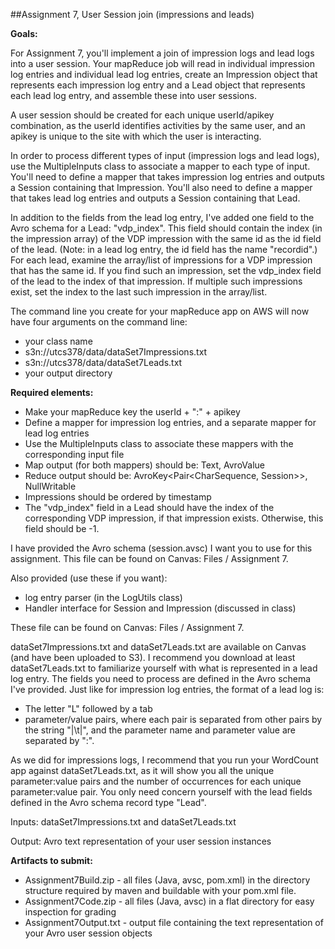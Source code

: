 ##Assignment 7, User Session join (impressions and leads)

__Goals:__

For Assignment 7, you'll implement a join of impression logs and lead logs into a user session. Your mapReduce job will read in individual impression log entries and individual lead log entries, create an Impression object that represents each impression log entry and a Lead object that represents each lead log entry, and assemble these into user sessions.

A user session should be created for each unique userId/apikey combination, as the userId identifies activities by the same user, and an apikey is unique to the site with which the user is interacting.

In order to process different types of input (impression logs and lead logs), use the MultipleInputs class to associate a mapper to each type of input. You'll need to define a mapper that takes impression log entries and outputs a Session containing that Impression. You'll also need to define a mapper that takes lead log entries and outputs a Session containing that Lead.

In addition to the fields from the lead log entry, I've added one field to the Avro schema for a Lead: "vdp_index". This field should contain the index (in the impression array) of the VDP impression with the same id as the id field of the lead. (Note: in a lead log entry, the id field has the name "recordid".) For each lead, examine the array/list of impressions for a VDP impression that has the same id. If you find such an impression, set the vdp_index field of the lead to the index of that impression. If multiple such impressions exist, set the index to the last such impression in the array/list.

The command line you create for your mapReduce app on AWS will now have four arguments on the command line:

* your class name
* s3n://utcs378/data/dataSet7Impressions.txt
* s3n://utcs378/data/dataSet7Leads.txt
* your output directory

__Required elements:__

* Make your mapReduce key the userId + ":" + apikey
* Define a mapper for impression log entries, and a separate mapper for lead log entries
* Use the MultipleInputs class to associate these mappers with the corresponding input file
* Map output (for both mappers) should be: Text, AvroValue<Session>
* Reduce output should be: AvroKey<Pair<CharSequence, Session>>, NullWritable
* Impressions should be ordered by timestamp
* The "vdp_index" field in a Lead should have the index of the corresponding VDP impression, if that impression exists. Otherwise, this field should be -1.

I have provided the Avro schema (session.avsc) I want you to use for this assignment. This file can be found on Canvas: Files / Assignment 7.

Also provided (use these if you want):

* log entry parser (in the LogUtils class)
* Handler interface for Session and Impression (discussed in class)

These file can be found on Canvas: Files / Assignment 7.

dataSet7Impressions.txt and dataSet7Leads.txt are available on Canvas (and have been uploaded to S3). I recommend you download at least dataSet7Leads.txt to familiarize yourself with what is represented in a lead log entry. The fields you need to process are defined in the Avro schema I've provided. Just like for impression log entries, the format of a lead log is:

* The letter "L" followed by a tab
* parameter/value pairs, where each pair is separated from other pairs by the string "|\t|", and the parameter name and parameter value are separated by ":".

As we did for impressions logs, I recommend that you run your WordCount app against dataSet7Leads.txt, as it will show you all the unique parameter:value pairs and the number of occurrences for each unique parameter:value pair. You only need concern yourself with the lead fields defined in the Avro schema record type "Lead".

Inputs: dataSet7Impressions.txt and dataSet7Leads.txt

Output: Avro text representation of your user session instances

__Artifacts to submit:__

* Assignment7Build.zip - all files (Java, avsc, pom.xml) in the directory structure required by maven and buildable with your pom.xml file.
* Assignment7Code.zip - all files (Java, avsc) in a flat directory for easy inspection for grading
* Assignment7Output.txt - output file containing the text representation of your Avro user session objects